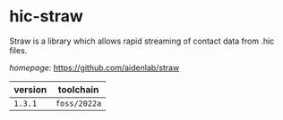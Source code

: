 # hic-straw

Straw is a library which allows rapid streaming of contact data from .hic files.

*homepage*: <https://github.com/aidenlab/straw>

version | toolchain
--------|----------
``1.3.1`` | ``foss/2022a``
